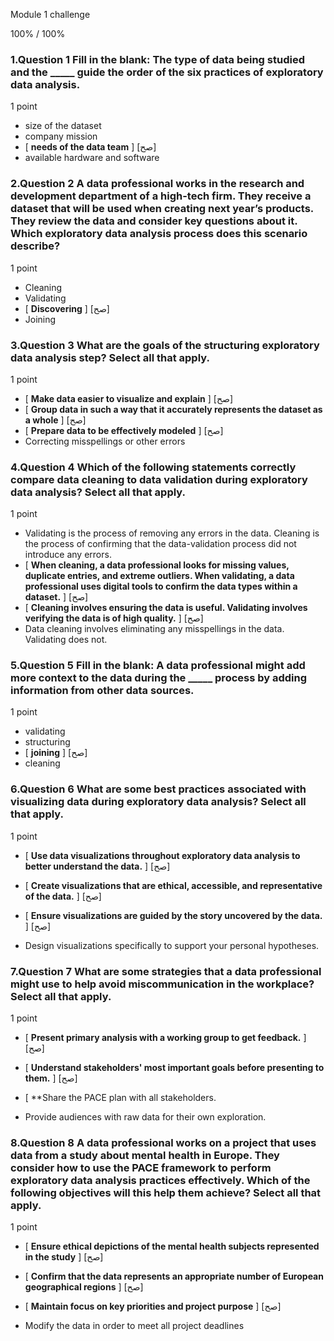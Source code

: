 Module 1 challenge



100% / 100%




### 1.Question 1 Fill in the blank: The type of data being studied and the _____ guide the order of the six practices of exploratory data analysis.

1 point

* size of the dataset
* company mission
* [ **needs of the data team** ] [صح]
* available hardware and software


### 2.Question 2 A data professional works in the research and development department of a high-tech firm. They receive a dataset that will be used when creating next year’s products. They review the data and consider key questions about it. Which exploratory data analysis process does this scenario describe? 

1 point

* Cleaning
* Validating
* [ **Discovering** ] [صح]
* Joining


### 3.Question 3 What are the goals of the structuring exploratory data analysis step? Select all that apply.

1 point

* [ **Make data easier to visualize and explain** ] [صح]
* [ **Group data in such a way that it accurately represents the dataset as a whole** ] [صح]
* [ **Prepare data to be effectively modeled** ] [صح]
* Correcting misspellings or other errors


### 4.Question 4 Which of the following statements correctly compare data cleaning to data validation during exploratory data analysis? Select all that apply. 

1 point

* Validating is the process of removing any errors in the data. Cleaning is the process of confirming that the data-validation process did not introduce any errors.
* [ **When cleaning, a data professional looks for missing values, duplicate entries, and extreme outliers. When validating, a data professional uses digital tools to confirm the data types within a dataset.** ] [صح]
* [ **Cleaning involves ensuring the data is useful. Validating involves verifying the data is of high quality.** ] [صح]
* Data cleaning involves eliminating any misspellings in the data. Validating does not.



###  5.Question 5 Fill in the blank: A data professional might add more context to the data during the _____ process by adding information from other data sources. 

1 point

* validating
* structuring
* [ **joining** ] [صح]
* cleaning

### 6.Question 6 What are some best practices associated with visualizing data during exploratory data analysis? Select all that apply. 

1 point

* [ **Use data visualizations throughout exploratory data analysis to better understand the data.** ] [صح]

* [ **Create visualizations that are ethical, accessible, and representative of the data.** ] [صح]


* [ **Ensure visualizations are guided by the story uncovered by the data.** ] [صح]


* Design visualizations specifically to support your personal hypotheses.


### 7.Question 7 What are some strategies that a data professional might use to help avoid miscommunication in the workplace? Select all that apply.

1 point

* [ **Present primary analysis with a working group to get feedback.** ] [صح]


* [ **Understand stakeholders' most important goals before presenting to them.** ] [صح]


* [ **Share the PACE plan with all stakeholders. 


* Provide audiences with raw data for their own exploration.

###  8.Question 8 A data professional works on a project that uses data from a study about mental health in Europe. They consider how to use the PACE framework to perform exploratory data analysis practices effectively. Which of the following objectives will this help them achieve? Select all that apply.

1 point

* [ **Ensure ethical depictions of the mental health subjects represented in the study** ] [صح]


* [ **Confirm that the data represents an appropriate number of European geographical regions** ] [صح]


* [ **Maintain focus on key priorities and project purpose** ] [صح]

* Modify the data in order to meet all project deadlines



